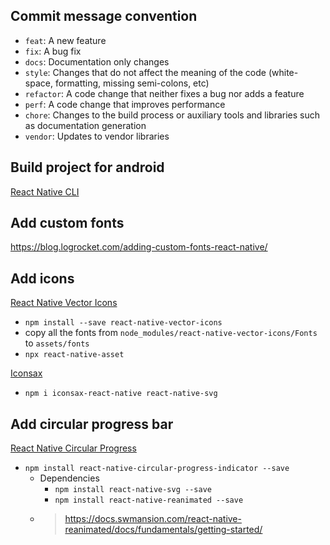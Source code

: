 ## Commit message convention
-   `feat`: A new feature
-   `fix`: A bug fix
-   `docs`: Documentation only changes
-   `style`: Changes that do not affect the meaning of the code (white-space, formatting, missing semi-colons, etc)
-   `refactor`: A code change that neither fixes a bug nor adds a feature
-   `perf`: A code change that improves performance
-   `chore`: Changes to the build process or auxiliary tools and libraries such as documentation generation
-   `vendor`: Updates to vendor libraries

## Build project for android
[React Native CLI]('https://sharecs.net/tao-file-apk-react-native-build-apk-file.html')

## Add custom fonts
https://blog.logrocket.com/adding-custom-fonts-react-native/

## Add icons
[React Native Vector Icons]('https://oblador.github.io/react-native-vector-icons/')
-   `npm install --save react-native-vector-icons`
-   copy all the fonts from `node_modules/react-native-vector-icons/Fonts` to `assets/fonts`
-   `npx react-native-asset` 

[Iconsax]('https://www.npmjs.com/package/iconsax-react-native)
-   `npm i iconsax-react-native react-native-svg`

## Add circular progress bar
[React Native Circular Progress]('https://github.com/nithinpp69/react-native-circular-progress-indicator')
-   `npm install react-native-circular-progress-indicator --save`
    -   Dependencies
        -   `npm install react-native-svg --save`
        -   `npm install react-native-reanimated --save`
    -   > https://docs.swmansion.com/react-native-reanimated/docs/fundamentals/getting-started/


